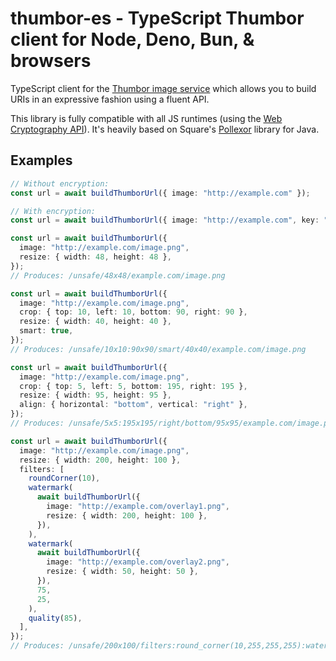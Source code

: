 # thumbor-es - TypeScript Thumbor client for Node, Deno, Bun, & browsers

TypeScript client for the
[Thumbor image service](https://github.com/globocom/thumbor) which allows you to
build URIs in an expressive fashion using a fluent API.

This library is fully compatible with all JS runtimes (using the
[Web Cryptography API](https://developer.mozilla.org/en-US/docs/Web/API/Web_Crypto_API)).
It's heavily based on Square's [Pollexor](https://github.com/square/pollexor)
library for Java.

## Examples

```ts
// Without encryption:
const url = await buildThumborUrl({ image: "http://example.com" });

// With encryption:
const url = await buildThumborUrl({ image: "http://example.com", key: "key" });
```

```ts
const url = await buildThumborUrl({
  image: "http://example.com/image.png",
  resize: { width: 48, height: 48 },
});
// Produces: /unsafe/48x48/example.com/image.png

const url = await buildThumborUrl({
  image: "http://example.com/image.png",
  crop: { top: 10, left: 10, bottom: 90, right: 90 },
  resize: { width: 40, height: 40 },
  smart: true,
});
// Produces: /unsafe/10x10:90x90/smart/40x40/example.com/image.png

const url = await buildThumborUrl({
  image: "http://example.com/image.png",
  crop: { top: 5, left: 5, bottom: 195, right: 195 },
  resize: { width: 95, height: 95 },
  align: { horizontal: "bottom", vertical: "right" },
});
// Produces: /unsafe/5x5:195x195/right/bottom/95x95/example.com/image.png

const url = await buildThumborUrl({
  image: "http://example.com/image.png",
  resize: { width: 200, height: 100 },
  filters: [
    roundCorner(10),
    watermark(
      await buildThumborUrl({
        image: "http://example.com/overlay1.png",
        resize: { width: 200, height: 100 },
      }),
    ),
    watermark(
      await buildThumborUrl({
        image: "http://example.com/overlay2.png",
        resize: { width: 50, height: 50 },
      }),
      75,
      25,
    ),
    quality(85),
  ],
});
// Produces: /unsafe/200x100/filters:round_corner(10,255,255,255):watermark(/unsafe/200x100/example.com/overlay1.png,0,0,0):watermark(/unsafe/50x50/example.com/overlay2.png,75,25,0):quality(85)/example.com/background.png
```
